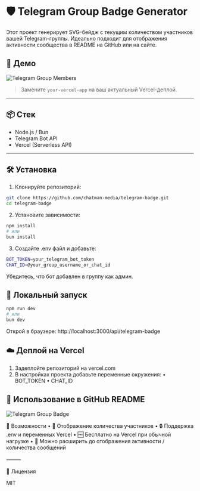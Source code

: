 # 🛡️ Telegram Group Badge Generator

Этот проект генерирует SVG-бейдж с текущим количеством участников вашей Telegram-группы. Идеально подходит для отображения активности сообщества в README на GitHub или на сайте.

## 🚀 Демо

![Telegram Group Members](https://your-vercel-app.vercel.app/api/telegram-badge)

> Замените `your-vercel-app` на ваш актуальный Vercel-деплой.

---

## 📦 Стек

- Node.js / Bun
- Telegram Bot API
- Vercel (Serverless API)

---

## 🛠 Установка

1. Клонируйте репозиторий:

```bash
git clone https://github.com/chatman-media/telegram-badge.git
cd telegram-badge
```

2. Установите зависимости:

```bash
npm install
# или
bun install
```

3. Создайте .env файл и добавьте:

```bash
BOT_TOKEN=your_telegram_bot_token
CHAT_ID=@your_group_username_or_chat_id
```

Убедитесь, что бот добавлен в группу как админ.

## 🧪 Локальный запуск

```bash
npm run dev
# или
bun dev
```

Открой в браузере: http://localhost:3000/api/telegram-badge

## ☁️ Деплой на Vercel
1.	Задеплойте репозиторий на vercel.com
2.	В настройках проекта добавьте переменные окружения:
	•	BOT_TOKEN
	•	CHAT_ID

## 🧩 Использование в GitHub README

![Telegram Group Badge](https://your-vercel-app.vercel.app/api/telegram-badge)

🧠 Возможности
	•	👥 Отображение количества участников
	•	🔒 Поддержка .env и переменных Vercel
	•	🆓 Бесплатно на Vercel при обычной нагрузке
	•	📡 Можно расширить до отображения активности / количества сообщений

⸻

📜 Лицензия

MIT